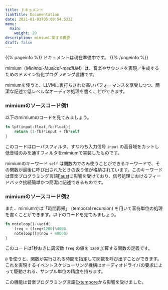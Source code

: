```yaml
---
title: ドキュメント
linkTitle: Documentation
date: 2021-01-03T05:09:54.533Z
menu:
  main:
    weight: 20
description: mimiumに関する概要
draft: false
---
```


{{% pageinfo %}}
ドキュメントは現在準備中です。
{{% /pageinfo %}}


mimium（*MInimal-Musical-medIUM*）は、音楽やサウンドを表現／生成するためのドメイン特化プログラミング言語です。

mimiumを使うと、LLVMに裏打ちされた高いパフォーマンスを享受しつつ、簡潔な記述で低レベルなオーディオ処理を書くことができます。

### mimiumのソースコード例1

以下のmimiumのコードを見てみましょう。

```rust
fn lpf(input:float,fb:float){    
    return (1-fb)*input + fb*self
}
```

このコードはローパスフィルタ、すなわち入力信号 `input` の高音域をカットし低音域のみを通すフィルタをmimiumで実装したものです。

mimiumのキーワード `self` は関数内でのみ使うことができるキーワードで、その関数が最後に呼び出されたときの返り値が格納されています。このキーワードは音楽プログラミング言語[Faust](https://faust.grame.fr)に影響を受けており、信号処理におけるフィードバック接続簡単かつ簡潔に記述できるものです。

### mimiumのソースコード例2

また、mimiumでは「時間再帰」 (temporal recursion) を用いて音符単位の処理を書くことができます。以下のコードを見てみましょう。

```rust
fn noteloop()->void{
    freq = (freq+1200)%4000
    noteloop()@(now + 48000)
}
```

このコードは1秒おきに周波数 `freq` の値を `1200` 加算する関数の定義です。

`@` を使うと、関数が実行される時間を指定して関数を呼び出すことができます。これを実現するイベントスケジューリング機構はオーディオドライバの要求によって駆動される、サンプル単位の精度を持ちます。

この機能は音楽プログラミング言語[Extempore](https://extemporelang.github.io/)から影響を受けました。
